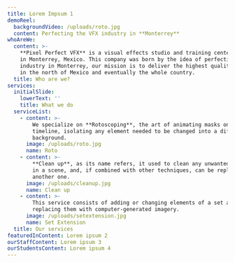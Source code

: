 ```yaml
---
title: Lorem Impsum 1
demoReel:
  backgroundVideo: /uploads/roto.jpg
  content: Perfecting the VFX industry in **Monterrey**
whoAreWe:
  content: >-
    **Pixel Perfect VFX** is a visual effects studio and training center based
    in Monterrey, Mexico. This company was born by the idea of perfecting the
    industry in Monterrey, our mission is to deliver the highest quality product
    in the north of Mexico and eventually the whole country.
  title: Who are we?
services:
  initialSlide:
    lowerText: ''
    title: What we do
  serviceList:
    - content: >-
        We specialize on **Rotoscoping**, the art of animating masks on a
        timeline, isolating any element needed to be changed into a different
        background.
      image: /uploads/roto.jpg
      name: Roto
    - content: >-
        **Clean up**, as its name refers, it used to clean any unwanted element
        in a scene, and, if combined with other techniques, can be replaced with
        another one.
      image: /uploads/cleanup.jpg
      name: Clean up
    - content: >-
        This service consists of adding or changing elements of a set and
        replacing them with computer-generated imagery.
      image: /uploads/setextension.jpg
      name: Set Extension
  title: Our services
featuredInContent: Lorem ipsum 2
ourStaffContent: Lorem ipsum 3
ourStudentsContent: Lorem ipsum 4
---
```



